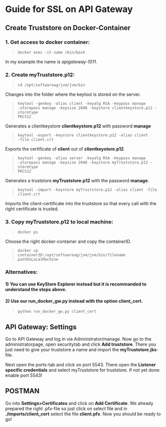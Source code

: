 # Guide for SSL on API Gateway
## Create Truststore on Docker-Container
### 1. Get access to docker container:
> <code>docker exec -it *name* /bin/bash</code>

In my example the name is *apigateway-1011*.

### 2. Create myTruststore.p12:
> <code>cd /opt/softwareag/jvm/jvm/bin</code>

Changes into the folder where the keytool is stored on the server.

> <code>keytool -genkey -alias client -keyalg RSA -keypass manage -storepass manage -keysize 2048 -keystore clientkeystore.p12 -storetype PKCS12</code>

Generates a clientkeystore **clientkeystore.p12** with password **manage** 
> <code>keytool -export -keystore clientkeystore.p12 -alias client -file client.crt</code>

Exports the certificate of **client** out of **clientkeystore.p12**.
> <code>keytool -genkey -alias server -keyalg RSA -keypass manage -storepass manage -keysize 2048 -keystore myTruststore.p12 -storetype PKCS12</code>

Generates a truststore **myTruststore.p12** with the password **manage**.
> <code>keytool -import -keystore myTruststore.p12 -alias client -file client.crt</code>

Imports the client-certificate into the truststore so that every call with the right certificate is trusted. 

### 3. Copy myTruststore.p12 to local machine:
> <code>docker ps</code>

Choose the right docker-container and copy the containerID.

> <code>docker cp *containerID*:/opt/softwareag/jvm/jvm/bin/*filename* *pathOnLocalMachine*</code>

### Alternatives:
#### 1) You can use **KeyStore Explorer** instead but it is recommanded to understand the steps above.
#### 2) Use our run_docker_gw.py instead with the option client_cert.
> <code>python run_docker_gw.py client_cert</code>

## API Gateway: Settings
Go to API Gateway and log in via Administrator/manage.
Now go to the administratorpage, open securitytab and click **Add truststore**. There you just need to give your truststore a name and import the **myTruststore.jks**-file. 

Next open the ports-tab and click on port 5543. There open the **Listener specific credentials** and select myTruststore for truststore. If not yet done: enable port 5543!

## POSTMAN
Go into **Settings>Certificates** and click on **Add Certificate**. We already prepared the right .pfx-file so just click on select file and in **./imports/client_cert** select the file **client.pfx**. Now you should be ready to go!